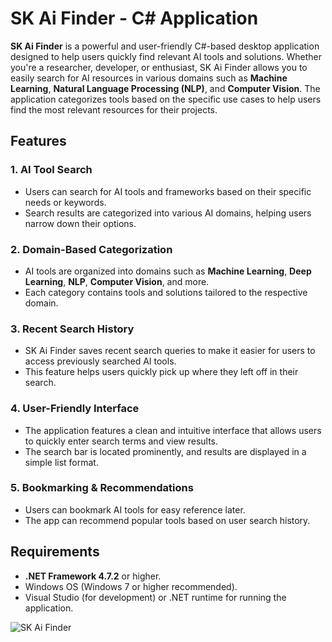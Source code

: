 # SK Ai Finder - C# Application

**SK Ai Finder** is a powerful and user-friendly C#-based desktop application designed to help users quickly find relevant AI tools and solutions. Whether you're a researcher, developer, or enthusiast, SK Ai Finder allows you to easily search for AI resources in various domains such as **Machine Learning**, **Natural Language Processing (NLP)**, and **Computer Vision**. The application categorizes tools based on the specific use cases to help users find the most relevant resources for their projects.

## Features

### 1. **AI Tool Search**
   - Users can search for AI tools and frameworks based on their specific needs or keywords.
   - Search results are categorized into various AI domains, helping users narrow down their options.

### 2. **Domain-Based Categorization**
   - AI tools are organized into domains such as **Machine Learning**, **Deep Learning**, **NLP**, **Computer Vision**, and more.
   - Each category contains tools and solutions tailored to the respective domain.

### 3. **Recent Search History**
   - SK Ai Finder saves recent search queries to make it easier for users to access previously searched AI tools.
   - This feature helps users quickly pick up where they left off in their search.

### 4. **User-Friendly Interface**
   - The application features a clean and intuitive interface that allows users to quickly enter search terms and view results.
   - The search bar is located prominently, and results are displayed in a simple list format.

### 5. **Bookmarking & Recommendations**
   - Users can bookmark AI tools for easy reference later.
   - The app can recommend popular tools based on user search history.

## Requirements

- **.NET Framework 4.7.2** or higher.
- Windows OS (Windows 7 or higher recommended).
- Visual Studio (for development) or .NET runtime for running the application.

![SK Ai Finder](https://www.stephniemichelle.online/wp-content/uploads/2025/02/cxzc-768x345.png)
